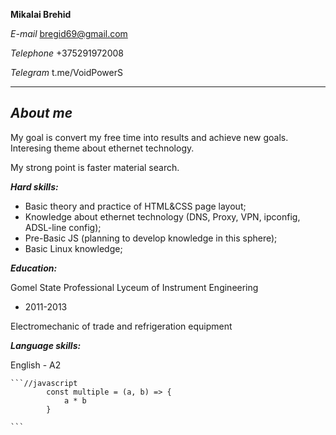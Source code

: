 **Mikalai Brehid**  
        
*E-mail* bregid69@gmail.com  

*Telephone* +375291972008  

*Telegram* t.me/VoidPowerS  

---
***About me***
---
My goal is convert my free time into results and achieve new goals. Interesing theme about ethernet technology.  

My strong point is faster material search.  

***Hard skills:***  
* Basic theory and practice of HTML&CSS page layout;  
* Knowledge about ethernet technology (DNS, Proxy, VPN, ipconfig, ADSL-line config);  
* Pre-Basic JS (planning to develop knowledge in this sphere);  
* Basic Linux knowledge;  


***Education:***  

Gomel State Professional Lyceum of Instrument Engineering  

- 2011-2013  

Electromechanic of trade and refrigeration equipment  

***Language skills:***

English - A2  


    ```//javascript
            const multiple = (a, b) => {
                a * b
            }

    ```